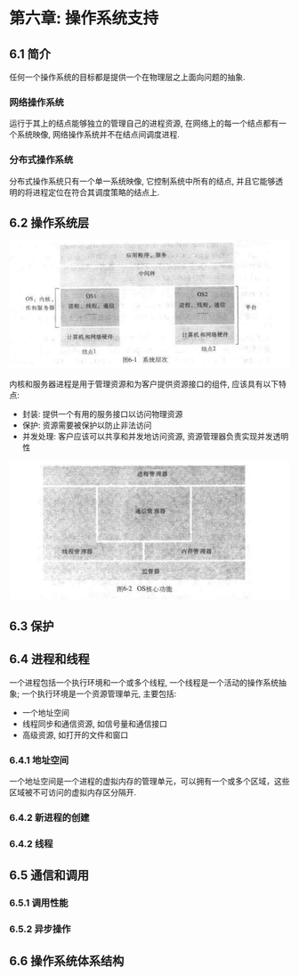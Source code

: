# 第六章: 操作系统支持 #

## 6.1 简介 ##

任何一个操作系统的目标都是提供一个在物理层之上面向问题的抽象.

###  网络操作系统 ###

运行于其上的结点能够独立的管理自己的进程资源, 在网络上的每一个结点都有一个系统映像, 网络操作系统并不在结点间调度进程.

### 分布式操作系统 ###

分布式操作系统只有一个单一系统映像, 它控制系统中所有的结点, 并且它能够透明的将进程定位在符合其调度策略的结点上.

## 6.2 操作系统层 ##

![系统层次](./images/image06-01.png)

内核和服务器进程是用于管理资源和为客户提供资源接口的组件, 应该具有以下特点:

- 封装: 提供一个有用的服务接口以访问物理资源
- 保护: 资源需要被保护以防止非法访问
- 并发处理: 客户应该可以共享和并发地访问资源, 资源管理器负责实现并发透明性

![OS核心功能](./images/image06-02.png)

## 6.3 保护 ##

## 6.4 进程和线程 ##

一个进程包括一个执行环境和一个或多个线程, 一个线程是一个活动的操作系统抽象; 一个执行环境是一个资源管理单元, 主要包括:

- 一个地址空间
- 线程同步和通信资源, 如信号量和通信接口
- 高级资源, 如打开的文件和窗口

### 6.4.1 地址空间 ###

一个地址空间是一个进程的虚拟内存的管理单元，可以拥有一个或多个区域，这些区域被不可访问的虚拟内存区分隔开.

### 6.4.2 新进程的创建 ###

### 6.4.2 线程 ###

## 6.5 通信和调用 ##

### 6.5.1 调用性能 ###

### 6.5.2 异步操作 ###

## 6.6 操作系统体系结构 ##
